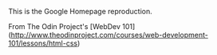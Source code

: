 This is the Google Homepage reproduction.

From The Odin Project's [WebDev 101] 
(http://www.theodinproject.com/courses/web-development-101/lessons/html-css)

